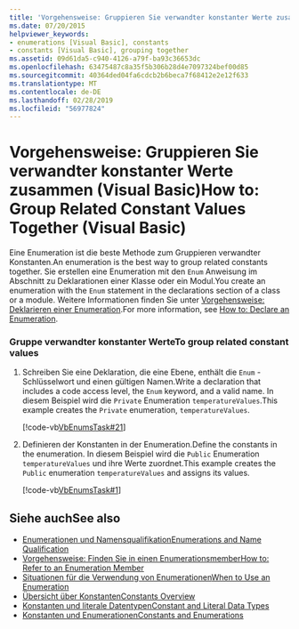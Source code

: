 ```yaml
---
title: 'Vorgehensweise: Gruppieren Sie verwandter konstanter Werte zusammen (Visual Basic)'
ms.date: 07/20/2015
helpviewer_keywords:
- enumerations [Visual Basic], constants
- constants [Visual Basic], grouping together
ms.assetid: 09d61da5-c940-4126-a79f-ba93c36653dc
ms.openlocfilehash: 63475487c8a35f5b306b28d4e7097324bef00d85
ms.sourcegitcommit: 40364ded04fa6cdcb2b6beca7f68412e2e12f633
ms.translationtype: MT
ms.contentlocale: de-DE
ms.lasthandoff: 02/28/2019
ms.locfileid: "56977824"
---
```

# <a name="how-to-group-related-constant-values-together-visual-basic"></a><span data-ttu-id="6d5c3-102">Vorgehensweise: Gruppieren Sie verwandter konstanter Werte zusammen (Visual Basic)</span><span class="sxs-lookup"><span data-stu-id="6d5c3-102">How to: Group Related Constant Values Together (Visual Basic)</span></span>
<span data-ttu-id="6d5c3-103">Eine Enumeration ist die beste Methode zum Gruppieren verwandter Konstanten.</span><span class="sxs-lookup"><span data-stu-id="6d5c3-103">An enumeration is the best way to group related constants together.</span></span> <span data-ttu-id="6d5c3-104">Sie erstellen eine Enumeration mit den `Enum` Anweisung im Abschnitt zu Deklarationen einer Klasse oder ein Modul.</span><span class="sxs-lookup"><span data-stu-id="6d5c3-104">You create an enumeration with the `Enum` statement in the declarations section of a class or a module.</span></span> <span data-ttu-id="6d5c3-105">Weitere Informationen finden Sie unter [Vorgehensweise: Deklarieren einer Enumeration](../../../../visual-basic/programming-guide/language-features/constants-enums/how-to-declare-enumerations.md).</span><span class="sxs-lookup"><span data-stu-id="6d5c3-105">For more information, see [How to: Declare an Enumeration](../../../../visual-basic/programming-guide/language-features/constants-enums/how-to-declare-enumerations.md).</span></span>  
  
### <a name="to-group-related-constant-values"></a><span data-ttu-id="6d5c3-106">Gruppe verwandter konstanter Werte</span><span class="sxs-lookup"><span data-stu-id="6d5c3-106">To group related constant values</span></span>  
  
1.  <span data-ttu-id="6d5c3-107">Schreiben Sie eine Deklaration, die eine Ebene, enthält die `Enum` -Schlüsselwort und einen gültigen Namen.</span><span class="sxs-lookup"><span data-stu-id="6d5c3-107">Write a declaration that includes a code access level, the `Enum` keyword, and a valid name.</span></span> <span data-ttu-id="6d5c3-108">In diesem Beispiel wird die `Private` Enumeration `temperatureValues`.</span><span class="sxs-lookup"><span data-stu-id="6d5c3-108">This example creates the `Private` enumeration, `temperatureValues`.</span></span>  
  
     [!code-vb[VbEnumsTask#21](~/samples/snippets/visualbasic/VS_Snippets_VBCSharp/VbEnumsTask/VB/Class2.vb#21)]  
  
2.  <span data-ttu-id="6d5c3-109">Definieren der Konstanten in der Enumeration.</span><span class="sxs-lookup"><span data-stu-id="6d5c3-109">Define the constants in the enumeration.</span></span> <span data-ttu-id="6d5c3-110">In diesem Beispiel wird die `Public` Enumeration `temperatureValues` und ihre Werte zuordnet.</span><span class="sxs-lookup"><span data-stu-id="6d5c3-110">This example creates the `Public` enumeration `temperatureValues` and assigns its values.</span></span>  
  
     [!code-vb[VbEnumsTask#1](~/samples/snippets/visualbasic/VS_Snippets_VBCSharp/VbEnumsTask/VB/Class2.vb#1)]  
  
## <a name="see-also"></a><span data-ttu-id="6d5c3-111">Siehe auch</span><span class="sxs-lookup"><span data-stu-id="6d5c3-111">See also</span></span>
- [<span data-ttu-id="6d5c3-112">Enumerationen und Namensqualifikation</span><span class="sxs-lookup"><span data-stu-id="6d5c3-112">Enumerations and Name Qualification</span></span>](../../../../visual-basic/programming-guide/language-features/constants-enums/enumerations-and-name-qualification.md)
- [<span data-ttu-id="6d5c3-113">Vorgehensweise: Finden Sie in einen Enumerationsmember</span><span class="sxs-lookup"><span data-stu-id="6d5c3-113">How to: Refer to an Enumeration Member</span></span>](../../../../visual-basic/programming-guide/language-features/constants-enums/how-to-refer-to-an-enumeration-member.md)
- [<span data-ttu-id="6d5c3-114">Situationen für die Verwendung von Enumerationen</span><span class="sxs-lookup"><span data-stu-id="6d5c3-114">When to Use an Enumeration</span></span>](../../../../visual-basic/programming-guide/language-features/constants-enums/when-to-use-an-enumeration.md)
- [<span data-ttu-id="6d5c3-115">Übersicht über Konstanten</span><span class="sxs-lookup"><span data-stu-id="6d5c3-115">Constants Overview</span></span>](../../../../visual-basic/programming-guide/language-features/constants-enums/constants-overview.md)
- [<span data-ttu-id="6d5c3-116">Konstanten und literale Datentypen</span><span class="sxs-lookup"><span data-stu-id="6d5c3-116">Constant and Literal Data Types</span></span>](../../../../visual-basic/programming-guide/language-features/constants-enums/constant-and-literal-data-types.md)
- [<span data-ttu-id="6d5c3-117">Konstanten und Enumerationen</span><span class="sxs-lookup"><span data-stu-id="6d5c3-117">Constants and Enumerations</span></span>](../../../../visual-basic/language-reference/constants-and-enumerations.md)
